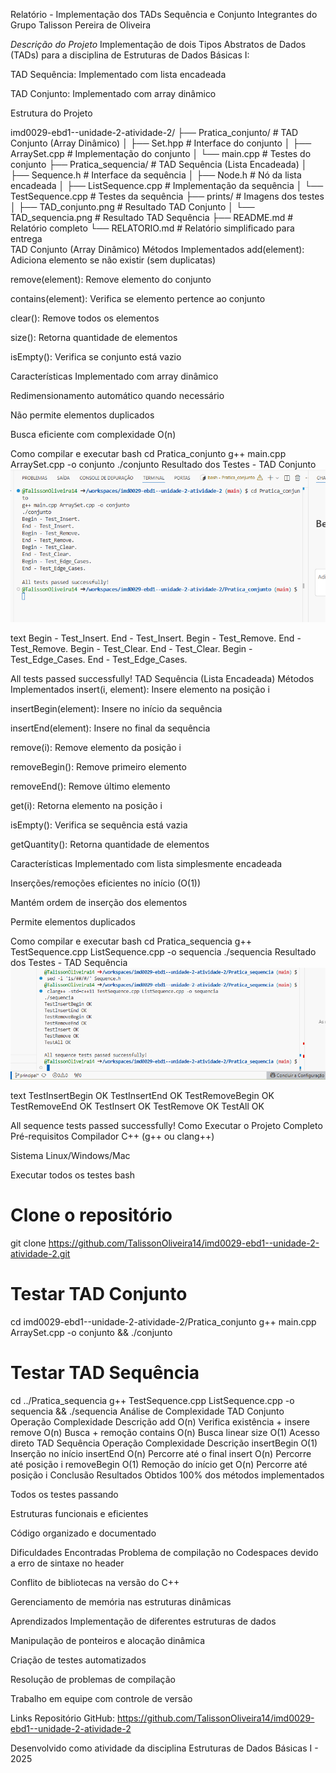 Relatório - Implementação dos TADs Sequência e Conjunto
 Integrantes do Grupo
Talisson Pereira de Oliveira



 *Descrição do Projeto*
Implementação de dois Tipos Abstratos de Dados (TADs) para a disciplina de Estruturas de Dados Básicas I:

TAD Sequência: Implementado com lista encadeada

TAD Conjunto: Implementado com array dinâmico

 Estrutura do Projeto

imd0029-ebd1--unidade-2-atividade-2/
├── Pratica_conjunto/          # TAD Conjunto (Array Dinâmico)
│   ├── Set.hpp               # Interface do conjunto
│   ├── ArraySet.cpp          # Implementação do conjunto
│   └── main.cpp              # Testes do conjunto
├── Pratica_sequencia/        # TAD Sequência (Lista Encadeada)
│   ├── Sequence.h            # Interface da sequência
│   ├── Node.h                # Nó da lista encadeada
│   ├── ListSequence.cpp      # Implementação da sequência
│   └── TestSequence.cpp      # Testes da sequência
├── prints/                   # Imagens dos testes
│   ├── TAD_conjunto.png      # Resultado TAD Conjunto
│   └── TAD_sequencia.png     # Resultado TAD Sequência
├── README.md                 # Relatório completo
└── RELATORIO.md              # Relatório simplificado para entrega         
 TAD Conjunto (Array Dinâmico)
Métodos Implementados
add(element): Adiciona elemento se não existir (sem duplicatas)

remove(element): Remove elemento do conjunto

contains(element): Verifica se elemento pertence ao conjunto

clear(): Remove todos os elementos

size(): Retorna quantidade de elementos

isEmpty(): Verifica se conjunto está vazio

Características
Implementado com array dinâmico

Redimensionamento automático quando necessário

Não permite elementos duplicados

Busca eficiente com complexidade O(n)

Como compilar e executar
bash
cd Pratica_conjunto
g++ main.cpp ArraySet.cpp -o conjunto
./conjunto
Resultado dos Testes - TAD Conjunto
![Teste TAD Conjunto](./prints/TAD_conjunto.png)


text
Begin - Test_Insert.
End - Test_Insert.
Begin - Test_Remove.
End - Test_Remove.
Begin - Test_Clear.
End - Test_Clear.
Begin - Test_Edge_Cases.
End - Test_Edge_Cases.

All tests passed successfully!
 TAD Sequência (Lista Encadeada)
Métodos Implementados
insert(i, element): Insere elemento na posição i

insertBegin(element): Insere no início da sequência

insertEnd(element): Insere no final da sequência

remove(i): Remove elemento da posição i

removeBegin(): Remove primeiro elemento

removeEnd(): Remove último elemento

get(i): Retorna elemento na posição i

isEmpty(): Verifica se sequência está vazia

getQuantity(): Retorna quantidade de elementos

Características
Implementado com lista simplesmente encadeada

Inserções/remoções eficientes no início (O(1))

Mantém ordem de inserção dos elementos

Permite elementos duplicados

Como compilar e executar
bash
cd Pratica_sequencia
g++ TestSequence.cpp ListSequence.cpp -o sequencia
./sequencia
Resultado dos Testes - TAD Sequência  
![Teste TAD Sequência](./prints/TAD_sequencia.png)

text
TestInsertBegin OK
TestInsertEnd OK
TestRemoveBegin OK
TestRemoveEnd OK
TestInsert OK
TestRemove OK
TestAll OK

All sequence tests passed successfully!
 Como Executar o Projeto Completo
Pré-requisitos
Compilador C++ (g++ ou clang++)

Sistema Linux/Windows/Mac

Executar todos os testes
bash
# Clone o repositório
git clone https://github.com/TalissonOliveira14/imd0029-ebd1--unidade-2-atividade-2.git

# Testar TAD Conjunto
cd imd0029-ebd1--unidade-2-atividade-2/Pratica_conjunto
g++ main.cpp ArraySet.cpp -o conjunto && ./conjunto

# Testar TAD Sequência
cd ../Pratica_sequencia
g++ TestSequence.cpp ListSequence.cpp -o sequencia && ./sequencia
 Análise de Complexidade
TAD Conjunto
Operação	Complexidade	Descrição
add	O(n)	Verifica existência + insere
remove	O(n)	Busca + remoção
contains	O(n)	Busca linear
size	O(1)	Acesso direto
TAD Sequência
Operação	Complexidade	Descrição
insertBegin	O(1)	Inserção no início
insertEnd	O(n)	Percorre até o final
insert	O(n)	Percorre até posição i
removeBegin	O(1)	Remoção do início
get	O(n)	Percorre até posição i
 Conclusão
Resultados Obtidos
 100% dos métodos implementados

 Todos os testes passando

 Estruturas funcionais e eficientes

 Código organizado e documentado

Dificuldades Encontradas
Problema de compilação no Codespaces devido a erro de sintaxe no header

Conflito de bibliotecas na versão do C++

Gerenciamento de memória nas estruturas dinâmicas

Aprendizados
Implementação de diferentes estruturas de dados

Manipulação de ponteiros e alocação dinâmica

Criação de testes automatizados

Resolução de problemas de compilação

Trabalho em equipe com controle de versão

 Links
Repositório GitHub: https://github.com/TalissonOliveira14/imd0029-ebd1--unidade-2-atividade-2

Desenvolvido como atividade da disciplina Estruturas de Dados Básicas I - 2025
